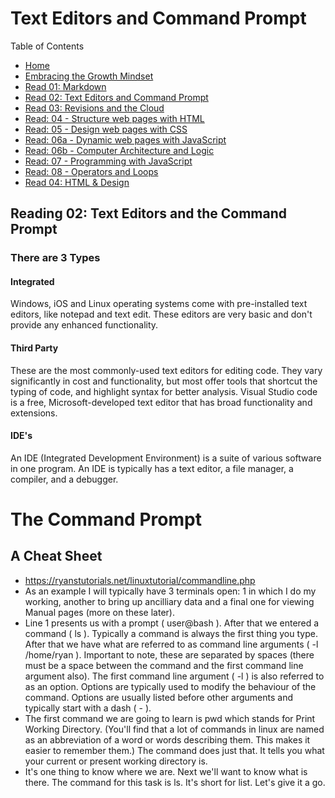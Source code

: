 # Text Editors and Command Prompt

Table of Contents
* [Home](https://nickmagruder.github.io/reading-notes/)
* [Embracing the Growth Mindset](growth_mindset.md)
* [Read 01: Markdown](markdown.md)
* [Read 02: Text Editors and Command Prompt](text_editors.md)
* [Read 03: Revisions and the Cloud](read_03.md)
* [Read: 04 - Structure web pages with HTML](read_04.md)
* [Read: 05 - Design web pages with CSS](read_05.md)
* [Read: 06a - Dynamic web pages with JavaScript](read_06a.md)
* [Read: 06b - Computer Architecture and Logic](read_06b.md)
* [Read: 07 - Programming with JavaScript](read_07.md)
* [Read: 08 - Operators and Loops](read_08.md)
* [Read 04: HTML & Design](read_04.md)

## Reading 02: Text Editors and the Command Prompt
### There are 3 Types

#### Integrated
Windows, iOS and Linux operating systems come with pre-installed text editors, like notepad and text edit. These editors are very basic and don't provide any enhanced functionality.

#### Third Party
These are the most commonly-used text editors for editing code. They vary significantly in cost and functionality, but most offer tools that shortcut the typing of code, and highlight syntax for better analysis. Visual Studio code is a free, Microsoft-developed text editor that has broad functionality and extensions.

#### IDE's
An IDE (Integrated Development Environment) is a suite of various software in one program. An IDE is typically has a text editor, a file
manager, a compiler, and a debugger.


# The Command Prompt
## A Cheat Sheet

* https://ryanstutorials.net/linuxtutorial/commandline.php
* As an example I will typically have 3 terminals open: 1 in which I do my working, another to bring up ancilliary data and a final one for viewing Manual pages (more on these later).
* Line 1 presents us with a prompt ( user@bash ). After that we entered a command ( ls ). Typically a command is always the first thing you type. After that we have what are referred to as command line arguments ( -l /home/ryan ). Important to note, these are separated by spaces (there must be a space between the command and the first command line argument also). The first command line argument ( -l ) is also referred to as an option. Options are typically used to modify the behaviour of the command. Options are usually listed before other arguments and typically start with a dash ( - ).
* The first command we are going to learn is pwd which stands for Print Working Directory. (You'll find that a lot of commands in linux are named as an abbreviation of a word or words describing them. This makes it easier to remember them.) The command does just that. It tells you what your current or present working directory is.
* It's one thing to know where we are. Next we'll want to know what is there. The command for this task is ls. It's short for list. Let's give it a go.

